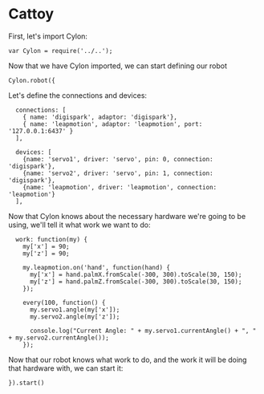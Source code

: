# Cattoy

First, let's import Cylon:

    var Cylon = require('../..');

Now that we have Cylon imported, we can start defining our robot

    Cylon.robot({

Let's define the connections and devices:

      connections: [
        { name: 'digispark', adaptor: 'digispark'},
        { name: 'leapmotion', adaptor: 'leapmotion', port: '127.0.0.1:6437' }
      ],

      devices: [
        {name: 'servo1', driver: 'servo', pin: 0, connection: 'digispark'},
        {name: 'servo2', driver: 'servo', pin: 1, connection: 'digispark'},
        {name: 'leapmotion', driver: 'leapmotion', connection: 'leapmotion'}
      ],

Now that Cylon knows about the necessary hardware we're going to be using, we'll
tell it what work we want to do:

      work: function(my) {
        my['x'] = 90;
        my['z'] = 90;

        my.leapmotion.on('hand', function(hand) {
          my['x'] = hand.palmX.fromScale(-300, 300).toScale(30, 150);
          my['z'] = hand.palmZ.fromScale(-300, 300).toScale(30, 150);
        });

        every(100, function() {
          my.servo1.angle(my['x']);
          my.servo2.angle(my['z']);

          console.log("Current Angle: " + my.servo1.currentAngle() + ", " + my.servo2.currentAngle());
        });

Now that our robot knows what work to do, and the work it will be doing that
hardware with, we can start it:

    }).start()
